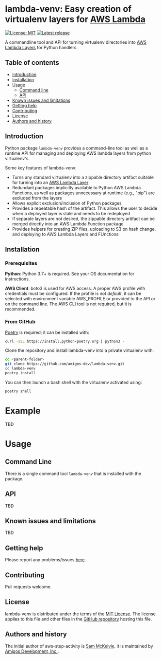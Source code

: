 lambda-venv: Easy creation of virtualenv layers for [AWS Lambda](https://docs.aws.amazon.com/lambda/index.html)
==============================================================

[![License: MIT](https://img.shields.io/badge/License-MIT-yellow.svg)](https://opensource.org/licenses/MIT)
[![Latest release](https://img.shields.io/github/v/release/amigos-dev/aws-step-activity.svg?style=flat-square&color=b44e88)](https://github.com/amigos-dev/lambda-venv/releases)

A commandline tool and API for turning virtualenv directories into
[AWS Lambda Layers](https://docs.aws.amazon.com/lambda/latest/dg/gettingstarted-package.html#gettingstarted-package-layers)
for Python handlers.

Table of contents
-----------------

* [Introduction](#introduction)
* [Installation](#installation)
* [Usage](#usage)
  * [Command line](#command-line)
  * [API](api)
* [Known issues and limitations](#known-issues-and-limitations)
* [Getting help](#getting-help)
* [Contributing](#contributing)
* [License](#license)
* [Authors and history](#authors-and-history)


Introduction
------------

Python package `lambda-venv` provides a command-line tool as well as a runtime API for managing and deploying
AWS lambda layers from python virtualenv's.

Some key features of lambda-venv:

* Turns any standard virtualenv into a zippable directory artifact suitable for turning into an
  [AWS Lambda Layer](https://docs.aws.amazon.com/lambda/latest/dg/gettingstarted-package.html#gettingstarted-package-layers)
* Redundant packages implicitly available to Python AWS Lambda Functions, as well as
  packages unnecessary at runtime (e.g., "pip") are excluded from the layers
* Allows explicit exclusion/inclusion of Python packages
* Provides a repeatable hash of the artifact. This allows the user to decide when a deployed layer
  is stale and needs to be redeployed
* If separate layers are not desired, the zippable directory artifact can be merged directly
  into an AWS Lambda Function package
* Provides helpers for creating ZIP files, uploading to S3 on hash change, and deploying
  to AWS Lambda Layers and FUnctions


Installation
------------

### Prerequisites

**Python**: Python 3.7+ is required. See your OS documentation for instructions.

**AWS Client**: boto3 is used for AWS access. A proper AWS profile with credentials must be configured. If the profile is not _default_, it can be selected with environment variable AWS_PROFILE or provided to the API or on the command line. The AWS CLI tool is not required, but it is recommended.

### From GitHub

[Poetry](https://python-poetry.org/docs/master/#installing-with-the-official-installer) is required; it can be installed with:

```bash
curl -sSL https://install.python-poetry.org | python3 -
```

Clone the repository and install lambda-venv into a private virtualenv with:

```bash
cd <parent-folder>
git clone https://github.com/amigos-dev/lambda-venv.git
cd lambda-venv
poetry install
```

You can then launch a bash shell with the virtualenv activated using:

```bash
poetry shell
```

Example
========

TBD

Usage
=====

Command Line
------------

There is a single command tool `lambda-venv` that is installed with the package.


API
---

TBD

Known issues and limitations
----------------------------

TBD

Getting help
------------

Please report any problems/issues [here](https://github.com/amigos-dev/lambda-venv/issues).

Contributing
------------

Pull requests welcome.

License
-------

lambda-venv is distributed under the terms of the [MIT License](https://opensource.org/licenses/MIT).  The license applies to this file and other files in the [GitHub repository](http://github.com/amigos-dev/lambda-venv) hosting this file.

Authors and history
---------------------------

The initial author of aws-step-activity is [Sam McKelvie](https://github.com/sammck).
It is maintained by [Amigos Development, Inc.](https://amigos.dev).
